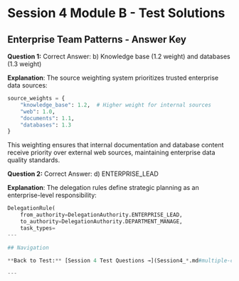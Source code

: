 # Session 4 Module B - Test Solutions

## Enterprise Team Patterns - Answer Key

**Question 1:** Correct Answer: b) Knowledge base (1.2 weight) and databases (1.3 weight)  

**Explanation**: The source weighting system prioritizes trusted enterprise data sources:
```python
source_weights = {
    "knowledge_base": 1.2,  # Higher weight for internal sources
    "web": 1.0,
    "documents": 1.1,
    "databases": 1.3
}
```

This weighting ensures that internal documentation and database content receive priority over external web sources, maintaining enterprise data quality standards.

**Question 2:** Correct Answer: d) ENTERPRISE_LEAD  

**Explanation**: The delegation rules define strategic planning as an enterprise-level responsibility:
```python
DelegationRule(
    from_authority=DelegationAuthority.ENTERPRISE_LEAD,
    to_authority=DelegationAuthority.DEPARTMENT_MANAGE,
    task_types=
---

## Navigation

**Back to Test:** [Session 4 Test Questions →](Session4_*.md#multiple-choice-test)

---
